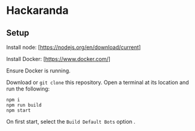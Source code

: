 # Hackaranda

## Setup

Install node: [https://nodejs.org/en/download/current]


Install Docker: [https://www.docker.com/]

Ensure Docker is running.

Download or `git clone` this repository. Open a terminal at its location and run the following:
```
npm i
npm run build
npm start
```

On first start, select the `Build Default Bots` option  .
